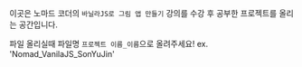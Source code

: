 이곳은 노마드 코더의 `바닐라JS로 그림 앱 만들기` 강의를 수강 후 공부한 프로젝트를 올리는 공간입니다.

파일 올리실때 
파일명 `프로젝트 이름_이름`으로 올려주세요!
ex. 'Nomad_VanilaJS_SonYuJin'
